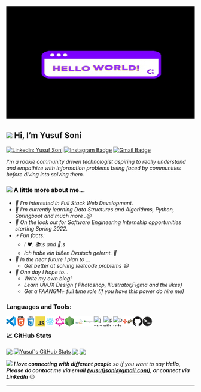
<img src="https://github.com/Yusuf-Juzar-Soni/Yusuf-Juzar-Soni/blob/main/hello%20world.gif" width="900" height="300">

<h2><img src="https://media.giphy.com/media/hvRJCLFzcasrR4ia7z/giphy.gif" width="25px"> Hi, I’m Yusuf Soni </h2>

[![Linkedin: Yusuf Soni](https://img.shields.io/badge/-YusufSoni-blue?style=flat-square&logo=Linkedin&logoColor=white&link=https://www.linkedin.com/in/yusuf-soni/)](https://www.linkedin.com/in/yusuf-soni)
[![Instagram Badge](https://img.shields.io/badge/-@yjs1897-purple?style=flat&logo=instagram&logoColor=white&link=https://www.instagram.com/yjs1897/)](https://www.instagram.com/yjs1897/)
[![Gmail Badge](https://img.shields.io/badge/-yusufjsoni-c14438?style=flat&logo=Gmail&logoColor=white&link=mailto:yusufjsoni@gmail.com)](mailto:yusufjsoni@gmail.com)

<p><em>I'm a rookie community driven technologist aspiring to really understand and empathize with information problems being faced by communities before diving into solving them.</em></p>

### <img src="https://github.com/TheDudeThatCode/TheDudeThatCode/blob/master/Assets/Developer.gif" width="45px"> A little more about me... <em>
  
   
  - 👀 I’m interested in Full Stack Web Development.
  - 🌱 I’m currently learning Data Structures and Algorithms, Python, Springboot and much more .:wink:
  - 💼 On the look out for  Software Engineering Internship opportunities starting Spring 2022.
  - ⚡ Fun facts: 
    - I ♥️: 📚:s and 🎥:s
    - Ich habe ein bißen Deutsch gelernt. 💬
  - 🎯 In the near future I plan to ...
    -  Get better at solving leetcode problems 😃
  - 🤞 One day I hope to...
    - Write my own blog!
    - Learn UI/UX Design ( Photoshop, Illustrator,Figma and the likes)
    - Get a FAANGM+ full time role (if you have this power do hire me) 

</em>

### Languages and Tools:

<img align="left" alt="Visual Studio Code" width="26px" src="https://raw.githubusercontent.com/github/explore/80688e429a7d4ef2fca1e82350fe8e3517d3494d/topics/visual-studio-code/visual-studio-code.png" />
<img align="left" alt="HTML5" width="26px" src="https://raw.githubusercontent.com/github/explore/80688e429a7d4ef2fca1e82350fe8e3517d3494d/topics/html/html.png" />
<img align="left" alt="CSS3" width="26px" src="https://raw.githubusercontent.com/github/explore/80688e429a7d4ef2fca1e82350fe8e3517d3494d/topics/css/css.png" />
<img align="left" alt="JavaScript" width="26px" src="https://raw.githubusercontent.com/github/explore/80688e429a7d4ef2fca1e82350fe8e3517d3494d/topics/javascript/javascript.png" />
<img align="left" alt="React" width="26px" src="https://raw.githubusercontent.com/github/explore/80688e429a7d4ef2fca1e82350fe8e3517d3494d/topics/react/react.png" />
<img align="left" alt="GraphQL" width="26px" src="https://raw.githubusercontent.com/github/explore/80688e429a7d4ef2fca1e82350fe8e3517d3494d/topics/graphql/graphql.png" />
<img align="left" alt="Node.js" width="26px" src="https://raw.githubusercontent.com/github/explore/80688e429a7d4ef2fca1e82350fe8e3517d3494d/topics/nodejs/nodejs.png" />
<img align="left" alt="MySQL" width="26px" src="https://raw.githubusercontent.com/github/explore/80688e429a7d4ef2fca1e82350fe8e3517d3494d/topics/mysql/mysql.png" />
<img align="left" alt="MongoDB" width="26px" src="https://raw.githubusercontent.com/github/explore/80688e429a7d4ef2fca1e82350fe8e3517d3494d/topics/mongodb/mongodb.png" />
<img align="left" src="https://www.vectorlogo.zone/logos/java/java-icon.svg" alt="java" width="26px" height="26px"/> 
<img align="left" src="https://www.vectorlogo.zone/logos/python/python-icon.svg" alt="python" width="26px" height="26px"/>
<img align="left" src="https://www.vectorlogo.zone/logos/jupyter/jupyter-icon.svg" alt="python" width="26px" height="26px"/>
<img align="left" alt="Git" width="26px" src="https://raw.githubusercontent.com/github/explore/80688e429a7d4ef2fca1e82350fe8e3517d3494d/topics/git/git.png" />
<img align="left" alt="GitHub" width="26px" src="https://raw.githubusercontent.com/github/explore/78df643247d429f6cc873026c0622819ad797942/topics/github/github.png" />
<img align="left" alt="Terminal" width="26px" src="https://raw.githubusercontent.com/github/explore/80688e429a7d4ef2fca1e82350fe8e3517d3494d/topics/terminal/terminal.png" />
<br/>


### 📈 GitHub Stats

<a href="https://github.com/Yusuf-Juzar-Soni">
  <img align="center" src="https://github-readme-stats.vercel.app/api/top-langs/?username=Yusuf-Juzar-Soni&hide=java,html,tex&title_color=ffffff&text_color=c9cacc&icon_color=2bbc8a&bg_color=1d1f21&langs_count=3" />
</a>
<a href="https://github.com/Yusuf-Juzar-Soni">
  <img align="center" src="https://github-readme-stats.vercel.app/api?username=Yusuf-Juzar-Soni&show_icons=true&line_height=27&count_private=true&title_color=ffffff&text_color=c9cacc&icon_color=2bbc8a&bg_color=1d1f21" alt="Yusuf's GitHub Stats" />
</a>

<a href="https://github.com/Yusuf-Juzar-Soni/Reddit-Clone">
  <img align="center" src="https://github-readme-stats.vercel.app/api/pin/?username=Yusuf-Juzar-Soni&repo=Reddit-Clone&title_color=ffffff&text_color=c9cacc&icon_color=2bbc8a&bg_color=1d1f21" />
</a>


<a href="https://github.com/Yusuf-Juzar-Soni/CMPE-273-Splitwise-V2">
  <img align="center" src="https://github-readme-stats.vercel.app/api/pin/?username=Yusuf-Juzar-Soni&repo=CMPE-273-Splitwise-V2&title_color=ffffff&text_color=c9cacc&icon_color=2bbc8a&bg_color=1d1f21" />
</a>    


<br/>

<img src="https://media.giphy.com/media/LnQjpWaON8nhr21vNW/giphy.gif" width="60"> <em><b>I love connecting with different people</b> so if you want to say <b>Hello, Please do contact me via email (yusufjsoni@gmail.com), or connect via LinkedIn</b></em> :wink:

---
<!---
Yusuf-Juzar-Soni/Yusuf-Juzar-Soni is a ✨ special ✨ repository because its `README.md` (this file) appears on your GitHub profile.
You can click the Preview link to take a look at your changes.
--->

